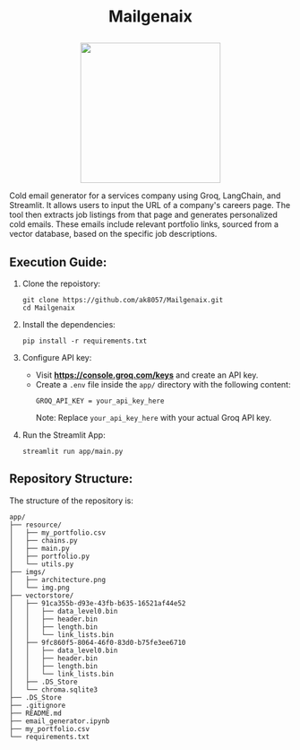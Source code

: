 <h1 align="center">Mailgenaix</h1>
<p align="center" style="margin-top:30px;">
  <img src="https://github.com/user-attachments/assets/e68cb7ff-fbd8-4fa4-ac59-4f22a16952e7" height="250cm"/>
</p>
Cold email generator for a services company using Groq, LangChain, and Streamlit. It allows users to input the URL of a company's careers page. The tool then extracts job listings from that page and generates personalized cold emails. These emails include relevant portfolio links, sourced from a vector database, based on the specific job descriptions. 

## Execution Guide:
1. Clone the repoistory:
   ```
   git clone https://github.com/ak8057/Mailgenaix.git
   cd Mailgenaix
   ```
   
2. Install the dependencies:
    ```
    pip install -r requirements.txt
    ```

3. Configure API key:
   - Visit **https://console.groq.com/keys** and create an API key.
   - Create a `.env` file inside the `app/` directory with the following content:
     ```
     GROQ_API_KEY = your_api_key_here
     ```
     Note: Replace `your_api_key_here` with your actual Groq API key.
   
4. Run the Streamlit App:
   ```
   streamlit run app/main.py
   ```

## Repository Structure:
The structure of the repository is:
```
app/
├── resource/
│   ├── my_portfolio.csv
│   ├── chains.py
│   ├── main.py
│   ├── portfolio.py
│   └── utils.py
├── imgs/
│   ├── architecture.png
│   └── img.png
├── vectorstore/
│   ├── 91ca355b-d93e-43fb-b635-16521af44e52
│   │   ├── data_level0.bin
│   │   ├── header.bin
│   │   ├── length.bin
│   │   └── link_lists.bin
│   ├── 9fc860f5-8064-46f0-83d0-b75fe3ee6710
│   │   ├── data_level0.bin
│   │   ├── header.bin
│   │   ├── length.bin
│   │   └── link_lists.bin
│   ├── .DS_Store 
│   └── chroma.sqlite3
├── .DS_Store 
├── .gitignore
├── README.md
├── email_generator.ipynb
├── my_portfolio.csv
└── requirements.txt
```
